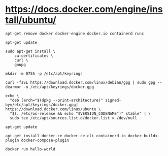 ```
```
# https://docs.docker.com/engine/install/ubuntu/

```
apt-get remove docker docker-engine docker.io containerd runc
```
```
apt-get update
```
```
sudo apt-get install \
    ca-certificates \
    curl \
    gnupg
```
```
mkdir -m 0755 -p /etc/apt/keyrings
```
```
curl -fsSL https://download.docker.com/linux/debian/gpg | sudo gpg --dearmor -o /etc/apt/keyrings/docker.gpg
```
```
echo \
  "deb [arch="$(dpkg --print-architecture)" signed-by=/etc/apt/keyrings/docker.gpg] https://download.docker.com/linux/ubuntu \
  "$(. /etc/os-release && echo "$VERSION_CODENAME")" stable" | \
  sudo tee /etc/apt/sources.list.d/docker.list > /dev/null
```
```
apt-get update
```
```
apt-get install docker-ce docker-ce-cli containerd.io docker-buildx-plugin docker-compose-plugin
```
```
docker run hello-world
```

